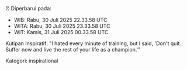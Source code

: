 ⏰ Diperbarui pada:
- WIB: Rabu, 30 Juli 2025 22.33.58 UTC
- WITA: Rabu, 30 Juli 2025 23.33.58 UTC
- WIT: Kamis, 31 Juli 2025 00.33.58 UTC

Kutipan Inspiratif:
"I hated every minute of training, but I said, 'Don't quit. Suffer now and live the rest of your life as a champion.'"


Kategori: inspirational

